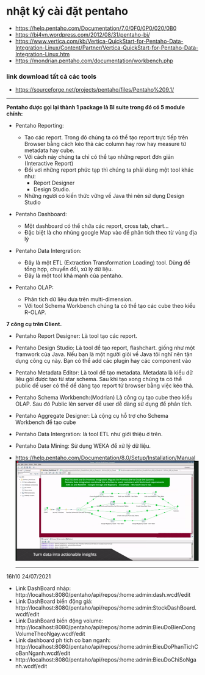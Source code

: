# nhật ký cài đặt pentaho

+ https://help.pentaho.com/Documentation/7.0/0F0/0P0/020/0B0
+ https://bi4vn.wordpress.com/2012/08/31/pentaho-bi/
+ https://www.vertica.com/kb/Vertica-QuickStart-for-Pentaho-Data-Integration-Linux/Content/Partner/Vertica-QuickStart-for-Pentaho-Data-Integration-Linux.htm
+ https://mondrian.pentaho.com/documentation/workbench.php
  
### link download tất cả các tools
+ https://sourceforge.net/projects/pentaho/files/Pentaho%209.1/
___
**Pentaho được gọi lại thành 1 package là BI suite trong đó có 5 module chính:**

+ Pentaho Reporting:
    + Tạo các report. Trong đó chúng ta có thể tạo report trực tiếp trên Browser bằng cách kéo thả các column hay row
      hay measure từ metadata hay cube.
    + Với cách này chúng ta chỉ có thể tạo những report đơn giản (Interactive Report)
    + Đối vơi những report phức tạp thì chúng ta phải dùng một tool khác như:
        + Report Designer
        + Design Studio.
    + Những người có kiến thức vững về Java thì nên sử dụng Design Studio
+ Pentaho Dashboard:
    + Một dashboard có thể chứa các report, cross tab, chart…
    + Đặc biệt là cho nhúng google Map vào để phân tích theo từ vùng địa lý
+ Pentaho Data Intergration:
    + Đây là một ETL (Extraction Transformation Loading) tool. Dùng để tổng hợp, chuyển đổi, xử lý dữ liệu.
    + Đây là một tool khá mạnh của pentaho.

+ Pentaho OLAP:
    + Phân tích dữ liệu dựa trên multi-dimension.
    + Với tool Schema Workbench chúng ta có thể tạo các cube theo kiểu R-OLAP.

**7 công cụ trên Client.**

+ Pentaho Report Designer: Là tool tạo các report.
+ Pentaho Design Studio: Là tool để tạo report, flashchart. giống như một framwork của Java. Nếu bạn là một người giỏi
  về Java tôi nghĩ nên tận dụng công cụ này. Bạn có thể add các plugin hay các component vào
+ Pentaho Metadata Editor: Là tool để tạo metadata. Metadata là kiểu dữ liệu gói được tạo từ star schema. Sau khi tạo
  xong chúng ta có thể public để user có thể dể dàng tạo report từ browser bằng việc kéo thả.
+ Pentaho Schema Workbench:(Modrian) Là công cụ tạo cube theo kiểu OLAP. Sau đó Public lên server để user dễ dàng sử
  dụng để phân tích.
+ Pentaho Aggregate Designer: Là cộng cụ hỗ trợ cho Schema Workbench để tạo cube
+ Pentaho Data Intergration: là tool ETL như giới thiệu ở trên.
+ Pentaho Data Mining: Sử dụng WEKA để xử lý dữ liệu.

+ https://help.pentaho.com/Documentation/8.0/Setup/Installation/Manual
![img.png](../images/img.png)
  

  ______
16h10 24/07/2021
+ Link DashBoard nháp: http://localhost:8080/pentaho/api/repos/:home:admin:dash.wcdf/edit
+ Link DashBoard biến động giá: http://localhost:8080/pentaho/api/repos/:home:admin:StockDashBoard.wcdf/edit
+ Link DashBoard biến động volume: http://localhost:8080/pentaho/api/repos/:home:admin:BieuDoBienDongVolumeTheoNgay.wcdf/edit
+ Link dashboard ph tich co ban nganh: http://localhost:8080/pentaho/api/repos/:home:admin:BieuDoPhanTichCoBanNganh.wcdf/edit
+ http://localhost:8080/pentaho/api/repos/:home:admin:BieuDoChiSoNganh.wcdf/edit
